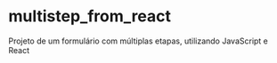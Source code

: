 # multistep_from_react
 Projeto de um formulário com múltiplas etapas, utilizando JavaScript e React
